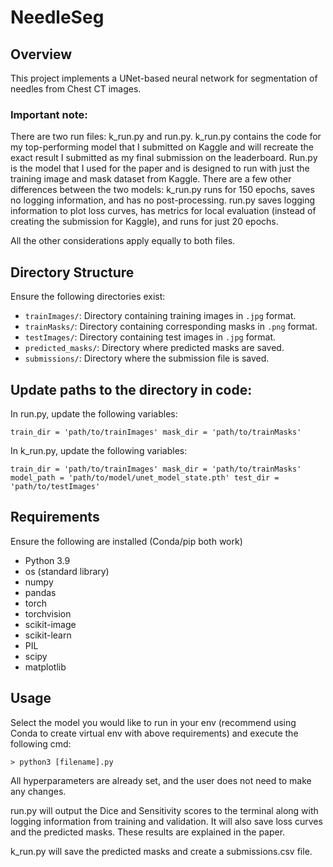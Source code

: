 #  NeedleSeg

## Overview

This project implements a UNet-based neural network for segmentation of needles from Chest CT images.  

### Important note: 

There are two run files: k_run.py and run.py. k_run.py contains the code for my top-performing model that I submitted on Kaggle and will recreate the exact result I submitted as my final submission on the leaderboard. Run.py is the model that I used for the paper and is designed to run with just the training image and mask dataset from Kaggle. There are a few other differences between the two models: k_run.py runs for 150 epochs, saves no logging information, and has no post-processing. run.py saves logging information to plot loss curves, has metrics for local evaluation (instead of creating the submission for Kaggle), and runs for just 20 epochs. 

All the other considerations apply equally to both files. 

## Directory Structure
Ensure the following directories exist:

- `trainImages/`: Directory containing training images in `.jpg` format.
- `trainMasks/`: Directory containing corresponding masks in `.png` format.
- `testImages/`: Directory containing test images in `.jpg` format.
- `predicted_masks/`: Directory where predicted masks are saved.
- `submissions/`: Directory where the submission file is saved.

## Update paths to the directory in code: 

In run.py, update the following variables: 

`
train_dir = 'path/to/trainImages'
mask_dir = 'path/to/trainMasks'
`

In k_run.py, update the following variables: 

`
train_dir = 'path/to/trainImages'
mask_dir = 'path/to/trainMasks'
model_path = 'path/to/model/unet_model_state.pth'
test_dir = 'path/to/testImages'
`

## Requirements
Ensure the following are installed (Conda/pip both work)

- Python 3.9 
- os (standard library)
- numpy
- pandas
- torch
- torchvision
- scikit-image
- scikit-learn
- PIL
- scipy
- matplotlib

## Usage

Select the model you would like to run in your env (recommend using Conda to create virtual env with above requirements) and execute the following cmd: 

`> python3 [filename].py`

All hyperparameters are already set, and the user does not need to make any changes. 

run.py will output the Dice and Sensitivity scores to the terminal along with logging information from training and validation. It will also save loss curves and the predicted masks. These results are explained in the paper. 

k_run.py will save the predicted masks and create a submissions.csv file. 

